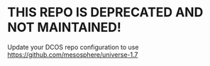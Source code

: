 # THIS REPO IS DEPRECATED AND NOT MAINTAINED!

Update your DCOS repo configuration to use https://github.com/mesosphere/universe-1.7
